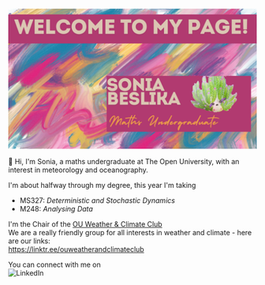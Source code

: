 <img src='/welcome-banner.png' alt="banner"></img>

:wave: Hi, I'm Sonia, a maths undergraduate at The Open University, with an interest in meteorology and oceanography.

I'm about halfway through my degree, this year I'm taking
- MS327: *Deterministic and Stochastic Dynamics*
- M248: *Analysing Data*

I'm the Chair of the [OU Weather & Climate Club](https://www.oustudents.com/organisation/6545/) <br/>
We are a really friendly group for all interests in weather and climate - here are our links: <br/>
https://linktr.ee/ouweatherandclimateclub


You can connect with me on <br/>
![LinkedIn](https://img.shields.io/badge/linkedin-%230077B5.svg?style=for-the-badge&logo=linkedin&logoColor=white) 
